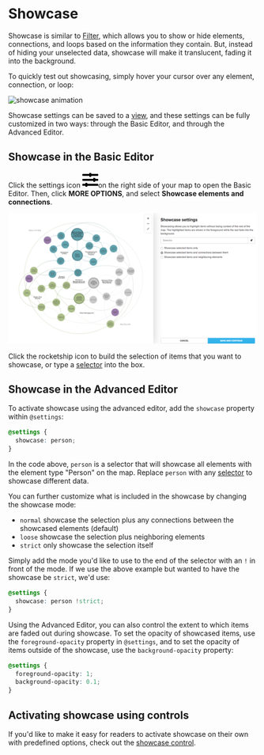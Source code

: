 # Showcase

Showcase is similar to [Filter](filter.md), which allows you to show or hide elements, connections, and loops based on the information they contain. But, instead of hiding your unselected data, showcase will make it translucent, fading it into the background.

To quickly test out showcasing, simply hover your cursor over any element, connection, or loop:

![showcase animation](../.gitbook/assets/spaces\_kXSW1nEf49ISqGxYuRfS\_uploads\_git-blob-d093a1a5301691c450470eaae9942f573ea8c3ce\_showcase-control.gif)

Showcase settings can be saved to a [view](views.md), and these settings can be fully customized in two ways: through the Basic Editor, and through the Advanced Editor.

## Showcase in the Basic Editor

Click the settings icon ![](../icons/sliders-h.svg)on the right side of your map to open the Basic Editor. Then, click **MORE OPTIONS**, and select **Showcase elements and connections**.

![Showcase basic editor](../images/overview-showcase.png)

Click the rocketship icon to build the selection of items that you want to showcase, or type a [selector](../overview/advanced-editor-hub/selectors.md) into the box.

## Showcase in the Advanced Editor

To activate showcase using the advanced editor, add the `showcase` property within `@settings`:

```scss
@settings {
  showcase: person;
}
```

In the code above, `person` is a selector that will showcase all elements with the element type "Person" on the map. Replace `person` with any [selector](../overview/advanced-editor-hub/selectors.md) to showcase different data.

You can further customize what is included in the showcase by changing the showcase mode:

* `normal` showcase the selection plus any connections between the showcased elements (default)
* `loose` showcase the selection plus neighboring elements
* `strict` only showcase the selection itself

Simply add the mode you'd like to use to the end of the selector with an `!` in front of the mode. If we use the above example but wanted to have the showcase be `strict`, we'd use:

```scss
@settings {
  showcase: person !strict;
}
```

Using the Advanced Editor, you can also control the extent to which items are faded out during showcase. To set the opacity of showcased items, use the `foreground-opacity` property in `@settings`, and to set the opacity of items outside of the showcase, use the `background-opacity` property:

```scss
@settings {
  foreground-opacity: 1;
  background-opacity: 0.1;
}
```

## Activating showcase using controls

If you'd like to make it easy for readers to activate showcase on their own with predefined options, check out the [showcase control](controls/showcase-control.md).
